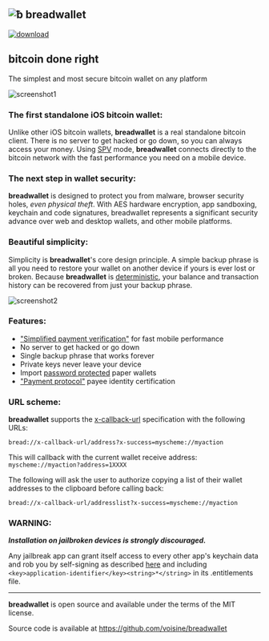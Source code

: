 ![ƀ](/images/icon.png) breadwallet
----------------------------------

[![download](/images/Download_on_the_App_Store_Badge_US-UK_135x40.png)](https://itunes.apple.com/app/breadwallet/id885251393)

## bitcoin done right

The simplest and most secure bitcoin wallet on any platform

![screenshot1](/images/screenshot1.jpg)

### The first standalone iOS bitcoin wallet:

Unlike other iOS bitcoin wallets, **breadwallet** is a real standalone bitcoin client. There is no server to get hacked or go down, so you can always access your money. Using [SPV](https://en.bitcoin.it/wiki/Thin_Client_Security#Header-Only_Clients) mode, **breadwallet** connects directly to the bitcoin network with the fast performance you need on a mobile device.

### The next step in wallet security:

**breadwallet** is designed to protect you from malware, browser security holes, *even physical theft*. With AES hardware encryption, app sandboxing, keychain and code signatures, breadwallet represents a significant security advance over web and desktop wallets, and other mobile platforms.

### Beautiful simplicity:

Simplicity is **breadwallet**'s core design principle. A simple backup phrase is all you need to restore your wallet on another device if yours is ever lost or broken.  Because **breadwallet** is [deterministic](https://github.com/bitcoin/bips/blob/master/bip-0032.mediawiki), your balance and transaction history can be recovered from just your backup phrase.

![screenshot2](/images/screenshot2.jpg)

### Features:

- ["Simplified payment verification"](https://github.com/bitcoin/bips/blob/master/bip-0037.mediawiki) for fast mobile performance
- No server to get hacked or go down
- Single backup phrase that works forever
- Private keys never leave your device
- Import [password protected](https://github.com/bitcoin/bips/blob/master/bip-0038.mediawiki) paper wallets
- ["Payment protocol"](https://github.com/bitcoin/bips/blob/master/bip-0070.mediawiki) payee identity certification

### URL scheme:

**breadwallet** supports the [x-callback-url](http://x-callback-url.com) specification with the following URLs:

```
bread://x-callback-url/address?x-success=myscheme://myaction
```

This will callback with the current wallet receive address: `myscheme://myaction?address=1XXXX`

The following will ask the user to authorize copying a list of their wallet addresses to the clipboard before calling back:

```
bread://x-callback-url/addresslist?x-success=myscheme://myaction
```

### WARNING:

***Installation on jailbroken devices is strongly discouraged.***

Any jailbreak app can grant itself access to every other app's keychain data and rob you by self-signing as described [here](http://www.saurik.com/id/8) and including `<key>application-identifier</key><string>*</string>` in its .entitlements file.

---

**breadwallet** is open source and available under the terms of the MIT license.

Source code is available at https://github.com/voisine/breadwallet

